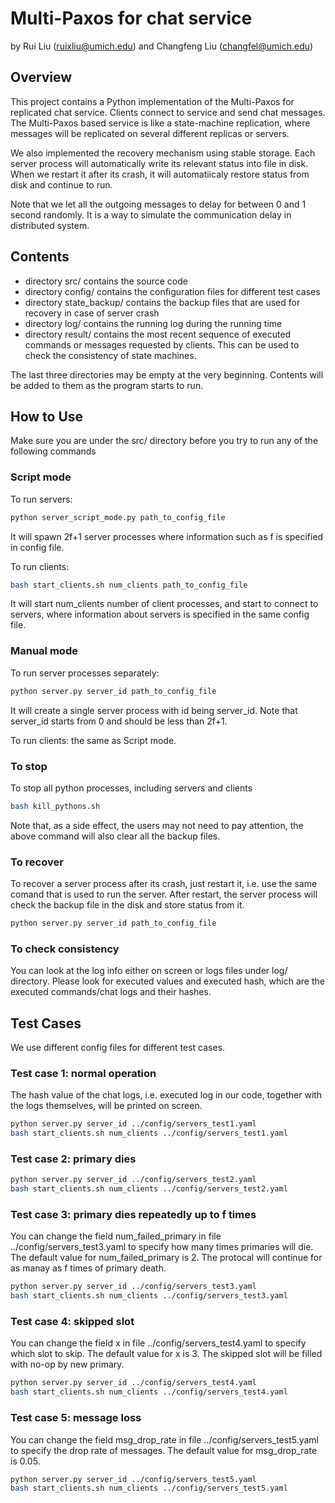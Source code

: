 # Multi-Paxos for chat service

by Rui Liu (ruixliu@umich.edu) and Changfeng Liu (changfel@umich.edu)

## Overview
This project contains a Python implementation of the Multi-Paxos for replicated chat service. Clients connect to service and send chat messages. The Multi-Paxos based service is like a state-machine replication, where messages will be replicated on several different replicas or servers. 

We also implemented the recovery mechanism using stable storage. Each server process will automatically write its relevant status into file in disk. When we restart it after its crash, it will automatiicaly restore status from disk and continue to run.

Note that we let all the outgoing messages to delay for between 0 and 1 second randomly. It is a way to simulate the communication delay in distributed system. 

## Contents
* directory src/ contains the source code
* directory config/ contains the configuration files for different test cases
* directory state_backup/ contains the backup files that are used for recovery in case of server crash
* directory log/ contains the running log during the running time
* directory result/ contains the most recent sequence of executed commands or messages requested by clients. This can be used to check the consistency of state machines. 

The last three directories may be empty at the very beginning. Contents will be added to them as the program starts to run.

## How to Use
Make sure you are under the src/ directory before you try to run any of the following commands
### Script mode 
To run servers:
```bash
python server_script_mode.py path_to_config_file
```
It will spawn 2f+1 server processes where information such as f is specified in config file.

To run clients:
```bash
bash start_clients.sh num_clients path_to_config_file
```
It will start num_clients number of client processes, and start to connect to servers, where information about servers is specified in the same config file.

### Manual mode
To run server processes separately:
```bash
python server.py server_id path_to_config_file
```
It will create a single server process with id being server_id. Note that server_id starts from 0 and should be less than 2f+1.

To run clients: the same as Script mode.

### To stop
To stop all python processes, including servers and clients
```bash
bash kill_pythons.sh
```
Note that, as a side effect, the users may not need to pay attention, the above command will also clear all the backup files. 

### To recover
To recover a server process after its crash, just restart it, i.e. use the same comand that is used to run the server. After restart, the server process will check the backup file in the disk and store status from it.
```bash
python server.py server_id path_to_config_file
```

### To check consistency
You can look at the log info either on screen or logs files under log/ directory. Please look for executed values and executed hash, which are the executed commands/chat logs and their hashes. 

## Test Cases
We use different config files for different test cases.
### Test case 1: normal operation
The hash value of the chat logs, i.e. executed log in our code, together with the logs themselves, will be printed on screen. 
```bash
python server.py server_id ../config/servers_test1.yaml
bash start_clients.sh num_clients ../config/servers_test1.yaml
```

### Test case 2: primary dies
```bash
python server.py server_id ../config/servers_test2.yaml
bash start_clients.sh num_clients ../config/servers_test2.yaml
```

### Test case 3: primary dies repeatedly up to f times
You can change the field num_failed_primary in file ../config/servers_test3.yaml to specify how many times primaries will die. The default value for num_failed_primary is 2. The protocal will continue for as manay as f times of primary death.
```bash
python server.py server_id ../config/servers_test3.yaml
bash start_clients.sh num_clients ../config/servers_test3.yaml
```

### Test case 4: skipped slot
You can change the field x in file ../config/servers_test4.yaml to specify which slot to skip. The default value for x is 3. The skipped slot will be filled with no-op by new primary.
```bash
python server.py server_id ../config/servers_test4.yaml
bash start_clients.sh num_clients ../config/servers_test4.yaml
```

### Test case 5: message loss
You can change the field msg_drop_rate in file ../config/servers_test5.yaml to specify the drop rate of messages. The default value for msg_drop_rate is 0.05. 
```bash
python server.py server_id ../config/servers_test5.yaml
bash start_clients.sh num_clients ../config/servers_test5.yaml
```


